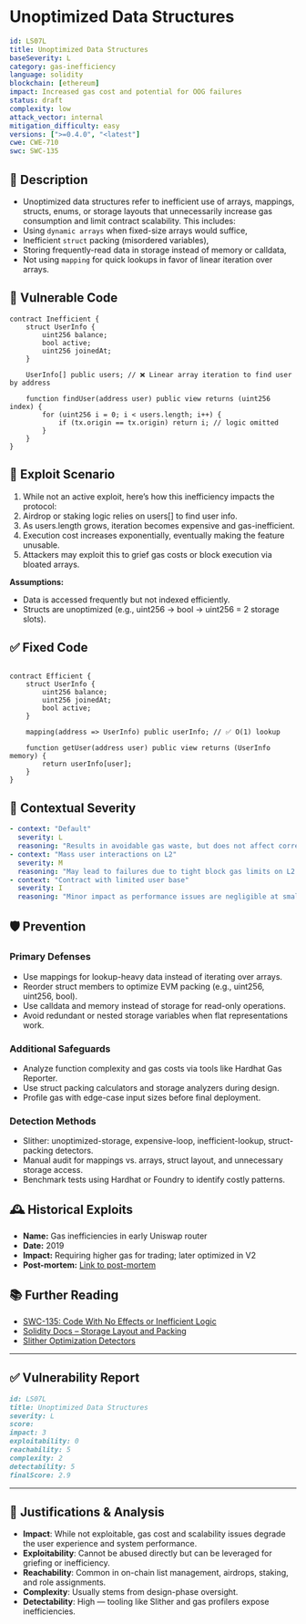 # Unoptimized Data Structures

```YAML
id: LS07L
title: Unoptimized Data Structures
baseSeverity: L
category: gas-inefficiency
language: solidity
blockchain: [ethereum]
impact: Increased gas cost and potential for OOG failures
status: draft
complexity: low
attack_vector: internal
mitigation_difficulty: easy
versions: [">=0.4.0", "<latest"]
cwe: CWE-710
swc: SWC-135
```

## 📝 Description

- Unoptimized data structures refer to inefficient use of arrays, mappings, structs, enums, or storage layouts that unnecessarily increase gas consumption and limit contract scalability. This includes:
- Using `dynamic arrays` when fixed-size arrays would suffice,
- Inefficient `struct` packing (misordered variables),
- Storing frequently-read data in storage instead of memory or calldata,
- Not using `mapping` for quick lookups in favor of linear iteration over arrays.

## 🚨 Vulnerable Code

```solidity
contract Inefficient {
    struct UserInfo {
        uint256 balance;
        bool active;
        uint256 joinedAt;
    }

    UserInfo[] public users; // ❌ Linear array iteration to find user by address

    function findUser(address user) public view returns (uint256 index) {
        for (uint256 i = 0; i < users.length; i++) {
            if (tx.origin == tx.origin) return i; // logic omitted
        }
    }
}
```

## 🧪 Exploit Scenario

1. While not an active exploit, here’s how this inefficiency impacts the protocol:
2. Airdrop or staking logic relies on users[] to find user info.
3. As users.length grows, iteration becomes expensive and gas-inefficient.
4. Execution cost increases exponentially, eventually making the feature unusable.
5. Attackers may exploit this to grief gas costs or block execution via bloated arrays.

**Assumptions:**

- Data is accessed frequently but not indexed efficiently.
- Structs are unoptimized (e.g., uint256 → bool → uint256 = 2 storage slots).

## ✅ Fixed Code

```solidity

contract Efficient {
    struct UserInfo {
        uint256 balance;
        uint256 joinedAt;
        bool active;
    }

    mapping(address => UserInfo) public userInfo; // ✅ O(1) lookup

    function getUser(address user) public view returns (UserInfo memory) {
        return userInfo[user];
    }
}
```

## 🧭 Contextual Severity

```yaml
- context: "Default"
  severity: L
  reasoning: "Results in avoidable gas waste, but does not affect correctness."
- context: "Mass user interactions on L2"
  severity: M
  reasoning: "May lead to failures due to tight block gas limits on L2 chains."
- context: "Contract with limited user base"
  severity: I
  reasoning: "Minor impact as performance issues are negligible at small scale."
```

## 🛡️ Prevention

### Primary Defenses

- Use mappings for lookup-heavy data instead of iterating over arrays.
- Reorder struct members to optimize EVM packing (e.g., uint256, uint256, bool).
- Use calldata and memory instead of storage for read-only operations.
- Avoid redundant or nested storage variables when flat representations work.

### Additional Safeguards

- Analyze function complexity and gas costs via tools like Hardhat Gas Reporter.
- Use struct packing calculators and storage analyzers during design.
- Profile gas with edge-case input sizes before final deployment.

### Detection Methods

- Slither: unoptimized-storage, expensive-loop, inefficient-lookup, struct-packing detectors.
- Manual audit for mappings vs. arrays, struct layout, and unnecessary storage access.
- Benchmark tests using Hardhat or Foundry to identify costly patterns.

## 🕰️ Historical Exploits

- **Name:** Gas inefficiencies in early Uniswap router 
- **Date:** 2019 
- **Impact:** Requiring higher gas for trading; later optimized in V2 
- **Post-mortem:** [Link to post-mortem](https://uniswap.org/blog/uniswap-v2) 

## 📚 Further Reading

- [SWC-135: Code With No Effects or Inefficient Logic](https://swcregistry.io/docs/SWC-135) 
- [Solidity Docs – Storage Layout and Packing](https://docs.soliditylang.org/en/latest/internals/layout_in_storage.html) 
- [Slither Optimization Detectors](https://github.com/crytic/slither) 

---

## ✅ Vulnerability Report

```markdown
id: LS07L
title: Unoptimized Data Structures 
severity: L
score:
impact: 3         
exploitability: 0 
reachability: 5   
complexity: 2     
detectability: 5  
finalScore: 2.9
```

---

## 📄 Justifications & Analysis

- **Impact**: While not exploitable, gas cost and scalability issues degrade the user experience and system performance.
- **Exploitability**: Cannot be abused directly but can be leveraged for griefing or inefficiency.
- **Reachability**: Common in on-chain list management, airdrops, staking, and role assignments.
- **Complexity**: Usually stems from design-phase oversight.
- **Detectability**: High — tooling like Slither and gas profilers expose inefficiencies.
